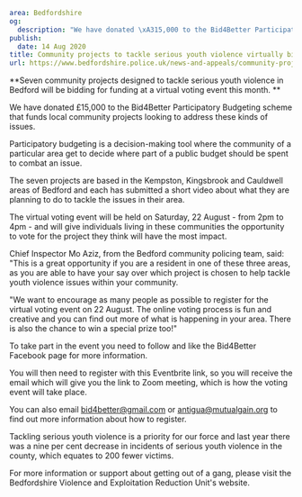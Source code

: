 ```yaml
area: Bedfordshire
og:
  description: "We have donated \xA315,000 to the Bid4Better Participatory Budgeting scheme that funds local community projects looking to address serious youth violence issues."
publish:
  date: 14 Aug 2020
title: Community projects to tackle serious youth violence virtually bid for funding
url: https://www.bedfordshire.police.uk/news-and-appeals/community-projects-bids-aug20
```

**Seven community projects designed to tackle serious youth violence in Bedford will be bidding for funding at a virtual voting event this month. **

We have donated £15,000 to the Bid4Better Participatory Budgeting scheme that funds local community projects looking to address these kinds of issues.

Participatory budgeting is a decision-making tool where the community of a particular area get to decide where part of a public budget should be spent to combat an issue.

The seven projects are based in the Kempston, Kingsbrook and Cauldwell areas of Bedford and each has submitted a short video about what they are planning to do to tackle the issues in their area.

The virtual voting event will be held on Saturday, 22 August - from 2pm to 4pm - and will give individuals living in these communities the opportunity to vote for the project they think will have the most impact.

Chief Inspector Mo Aziz, from the Bedford community policing team, said: "This is a great opportunity if you are a resident in one of these three areas, as you are able to have your say over which project is chosen to help tackle youth violence issues within your community.

"We want to encourage as many people as possible to register for the virtual voting event on 22 August. The online voting process is fun and creative and you can find out more of what is happening in your area. There is also the chance to win a special prize too!"

To take part in the event you need to follow and like the Bid4Better Facebook page for more information.

You will then need to register with this Eventbrite link, so you will receive the email which will give you the link to Zoom meeting, which is how the voting event will take place.

You can also email bid4better@gmail.com or antigua@mutualgain.org to find out more information about how to register.

Tackling serious youth violence is a priority for our force and last year there was a nine per cent decrease in incidents of serious youth violence in the county, which equates to 200 fewer victims.

For more information or support about getting out of a gang, please visit the Bedfordshire Violence and Exploitation Reduction Unit's website.

